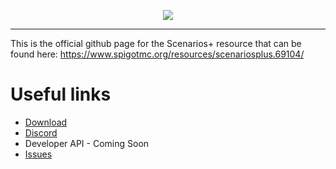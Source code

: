 <p align="center">
  <img src="https://imgur.com/Ir9wFkj.png"/>
</p>

***
This is the official github page for the Scenarios+ resource that can be found here:
https://www.spigotmc.org/resources/scenariosplus.69104/

# Useful links
* [Download](https://www.spigotmc.org/resources/scenariosplus.69104/)
* [Discord](https://discord.gg/Hr7VQ4SwkQ)
* Developer API - Coming Soon
* [Issues](https://github.com/ITSPINGER/ScenariosPlus/issues)
